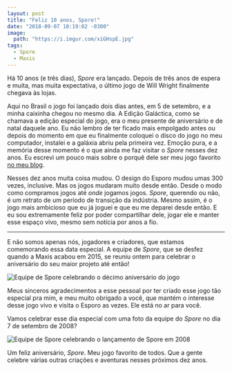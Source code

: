 ```yaml
---
layout: post
title: "Feliz 10 anos, Spore!"
date: "2018-09-07 18:19:02 -0300"
image:
  path: "https://i.imgur.com/xiGHspE.jpg"
tags:
  - Spore
  - Maxis
---
```


Há 10 anos (e três dias), _Spore_ era lançado. Depois de três anos de espera e muita, mas muita expectativa, o último jogo de Will Wright finalmente chegava às lojas.

Aqui no Brasil o jogo foi lançado dois dias antes, em 5 de setembro, e a minha caixinha chegou no mesmo dia. A Edição Galáctica, como se chamava a edição especial do jogo, era o meu presente de aniversário e de natal daquele ano. Eu não lembro de ter ficado mais empolgado antes ou depois do momento em que eu finalmente coloquei o disco do jogo no meu computador, instalei e a galáxia abriu pela primeira vez. Emoção pura, e a memória desse momento é o que ainda me faz visitar o _Spore_ nesses dez anos. Eu escrevi um pouco mais sobre o porquê dele ser meu jogo favorito [no meu blog](https://irrelefante.com.br/posts/2018/spore-faz-10-anos/).

Nesses dez anos muita coisa mudou. O design do Esporo mudou umas 300 vezes, inclusive. Mas os jogos mudaram muito desde então. Desde o modo como compramos jogos até _onde_ jogamos jogos. _Spore_, querendo ou não, é um retrato de um período de transição da indústria. Mesmo assim, é o jogo mais ambicioso que eu já joguei e que eu me deparei desde então. E eu sou extremamente feliz por poder compartilhar dele, jogar ele e manter esse espaço vivo, mesmo sem notícia por anos a fio.

---

E não somos apenas nós, jogadores e criadores, que estamos comemorando essa data especial. A equipe de _Spore_, que se desfez quando a Maxis acabou em 2015, se reuniu ontem para celebrar o aniversário do seu maior projeto até então!

![Equipe de Spore celebrando o décimo aniversário do jogo](https://i.imgur.com/S9ZiEyd.jpg)

Meus sinceros agradecimentos a esse pessoal por ter criado esse jogo tão especial pra mim, e meu muito obrigado a você, que mantém o interesse desse jogo vivo e visita o Esporo as vezes. Ele está no ar para você.

Vamos celebrar esse dia especial com uma foto da equipe do _Spore_ no dia 7 de setembro de 2008?

![Equipe de Spore celebrando o lançamento de Spore em 2008](https://i.imgur.com/dU2qh0N.jpg)

Um feliz aniversário, _Spore_. Meu jogo favorito de todos. Que a gente celebre várias outras criações e aventuras nesses próximos dez anos.
